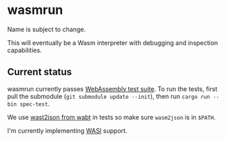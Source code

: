 # wasmrun

Name is subject to change.

This will eventually be a Wasm interpreter with debugging and inspection
capabilities.

## Current status

wasmrun currently passes [WebAssembly test suite][1]. To run the tests, first
pull the submodule (`git submodule update --init`), then run `cargo run --bin
spec-test`.

We use [wast2json from wabt][2] in tests so make sure `wasm2json` is in `$PATH`.

I'm currently implementing [WASI][3] support.

[1]: https://github.com/WebAssembly/testsuite
[2]: https://github.com/WebAssembly/wabt
[3]: https://wasi.dev/
